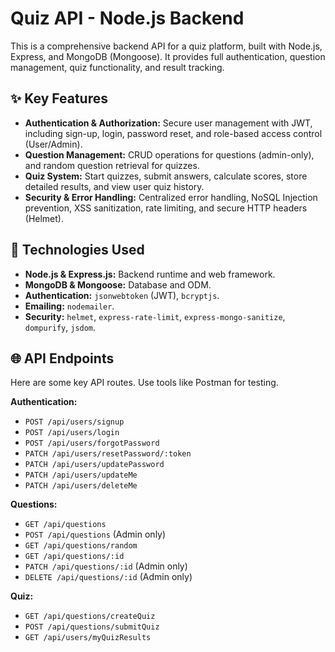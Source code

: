 # Quiz API - Node.js Backend

This is a comprehensive backend API for a quiz platform, built with Node.js, Express, and MongoDB (Mongoose). It provides full authentication, question management, quiz functionality, and result tracking.

## ✨ Key Features

* **Authentication & Authorization:** Secure user management with JWT, including sign-up, login, password reset, and role-based access control (User/Admin).
* **Question Management:** CRUD operations for questions (admin-only), and random question retrieval for quizzes.
* **Quiz System:** Start quizzes, submit answers, calculate scores, store detailed results, and view user quiz history.
* **Security & Error Handling:** Centralized error handling, NoSQL Injection prevention, XSS sanitization, rate limiting, and secure HTTP headers (Helmet).

## 🚀 Technologies Used

* **Node.js & Express.js:** Backend runtime and web framework.
* **MongoDB & Mongoose:** Database and ODM.
* **Authentication:** `jsonwebtoken` (JWT), `bcryptjs`.
* **Emailing:** `nodemailer`.
* **Security:** `helmet`, `express-rate-limit`, `express-mongo-sanitize`, `dompurify`, `jsdom`.

## 🌐 API Endpoints

Here are some key API routes. Use tools like Postman for testing.

**Authentication:**
* `POST /api/users/signup`
* `POST /api/users/login`
* `POST /api/users/forgotPassword`
* `PATCH /api/users/resetPassword/:token`
* `PATCH /api/users/updatePassword`
* `PATCH /api/users/updateMe`
* `PATCH /api/users/deleteMe`

**Questions:**
* `GET /api/questions`
* `POST /api/questions` (Admin only)
* `GET /api/questions/random`
* `GET /api/questions/:id`
* `PATCH /api/questions/:id` (Admin only)
* `DELETE /api/questions/:id` (Admin only)

**Quiz:**
* `GET /api/questions/createQuiz`
* `POST /api/questions/submitQuiz`
* `GET /api/users/myQuizResults`
